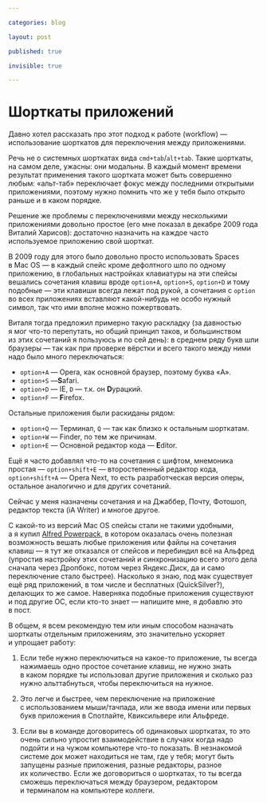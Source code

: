 ```yaml
---

categories: blog

layout: post

published: true

invisible: true

---
```


# Шорткаты приложений

Давно хотел рассказать про этот подход к работе (workflow) — использование шорткатов для переключения между приложениями.

Речь не о системных шорткатах вида `cmd+tab`/`alt+tab`. Такие шорткаты, на самом деле, ужасны: они модальны. В каждый момент времени результат применения такого шортката может быть совершенно любым: «альт-таб» переключает фокус между последними открытыми приложениями, поэтому нужно помнить что же у тебя было открыто раньше и в каком порядке. 

Решение же проблемы с переключениями между несколькими приложениями довольно простое (его мне показал в декабре 2009 года Виталий Харисов): достаточно назначить на каждое часто используемое приложению свой шорткат.

В 2009 году для этого было довольно просто использовать Spaces в Mac OS — в каждый спейс кроме дефолтного шло по одному приложению, в глобальных настройках клавиатуры на эти спейсы вешались сочетания клавиш вроде `option+A`, `option+S`, `option+D` и тому подобные — эти клавиши всегда лежат под рукой, а сочетания с `option` во всех приложениях вставляют какой-нибудь не особо нужный символ, так что ими вполне можно пожертвовать.

Виталя тогда предложил примерно такую раскладку (за давностью я мог что-то перепутать, но общий принцип таков, и большинством из этих сочетаний я пользуюсь и по сей день): в среднем ряду букв шли браузеры — так как при проверке вёрстки и всего такого между ними надо было много переключаться:

- `option+A` — Opera, как основной браузер, поэтому буква «A».
- `option+S` —**S**afari.
- `option+D` — IE, `D` — т.к. он **D**урацкий.
- `option+F` — **F**irefox.

Остальные приложения были раскиданы рядом:

- `option+Q` — Терминал, `Q` — так как близко к остальным шорткатам.
- `option+W` — Finder, по тем же причинам.
- `option+E` — Основной редактор кода — **E**ditor.

Ещё я часто добавлял что-то на сочетания с шифтом, мнемоника простая — `option+shift+E` — второстепенный редактор кода, `option+shift+A` — Opera Next, то есть разработческая версия оперы, остальное аналогично и для других сочетаний.

Сейчас у меня назначены сочетания и на Джаббер, Почту, Фотошоп, редактор текста (iA Writer) и многое другое.

С какой-то из версий Mac OS спейсы стали не такими удобными, а я купил [Alfred Powerpack](http://www.alfredapp.com), в котором оказалась очень полезная возможность вешать любые приложения или файлы на сочетания клавиш — я тут же отказался от спейсов и перебиндил всё на Альфред (упростив настройку этих сочетаний и синхронизацию всего этого дела сначала через Дропбокс, потом через Яндекс.Диск, да и само переключение стало быстрее). Насколько я знаю, под мак существует ещё ряд приложений, в том числе и бесплатных (QuickSilver?), делающих то же самое. Наверняка подобные приложения существуют и под другие ОС, если кто-то знает — напишите мне, я добавлю это в пост.


В общем, я всем рекомендую тем или иным способом назначать шорткаты отдельным приложениям, это значительно ускоряет и упрощает работу:

1. Если тебе нужно переключиться на какое-то приложение, ты всегда нажимаешь одно простое сочетание клавиш, не нужно знать в каком порядке ты использовал другие приложения и сколько раз нужно альттабнуться, чтобы переключиться на нужное.

2. Это легче и быстрее, чем переключение на приложение с использованием мыши/тачпада, или же ввода имени или первых букв приложения в Спотлайте, Квиксильвере или Альфреде.

3. Если вы в команде договоритесь об одинаковых шорткатах, то это очень сильно упростит взаимодействие в случаях когда надо подойти и на чужом компьютере что-то показать. В незнакомой системе док может находиться не там, где у тебя; могут быть запущены разные приложения, разные редакторы, разное их количество. Если же договориться о шорткатах, то ты всегда сможешь переключаться между браузером, редактором и терминалом на компьютере коллеги.
